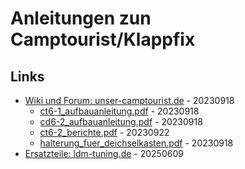 # Anleitungen zun Camptourist/Klappfix

## Links

* [Wiki und Forum: unser-camptourist.de](http://www.unser-camptourist.de) - 20230918
  * [ct6-1_aufbauanleitung.pdf](http://www.unser-camptourist.de/bilderct/aufbauct61.pdf) - 20230918
  * [cd6-2_aufbauanleitung.pdf](http://www.unser-camptourist.de/bilderct/aufbauct6-2.pdf) - 20230918
  * [ct6-2_berichte.pdf](http://www.unser-camptourist.de/test6-2.htm) - 20230922
  * [halterung_fuer_deichselkasten.pdf](http://www.unser-camptourist.de/bilderct/Halterung%20.pdf) - 20230918
* [Ersatzteile: ldm-tuning.de](https://www.ldm-tuning.de) - 20250609
